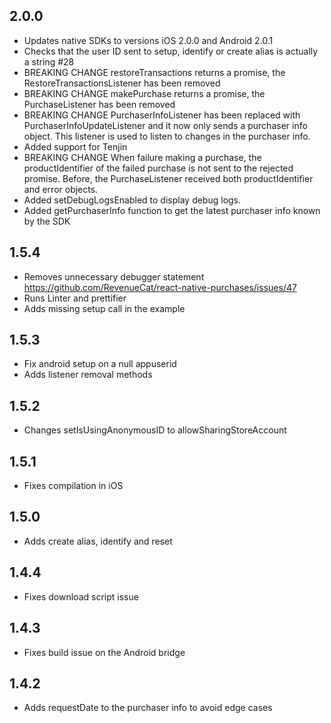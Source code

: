 ## 2.0.0
- Updates native SDKs to versions iOS 2.0.0 and Android 2.0.1
- Checks that the user ID sent to setup, identify or create alias is actually a string #28
- BREAKING CHANGE restoreTransactions returns a promise, the RestoreTransactionsListener has  been removed
- BREAKING CHANGE makePurchase returns a promise, the PurchaseListener has been removed
- BREAKING CHANGE PurchaserInfoListener has been replaced with PurchaserInfoUpdateListener and it now only sends a purchaser info object. This listener is used to listen to changes in the purchaser info.
- Added support for Tenjin
- BREAKING CHANGE When failure making a purchase, the productIdentifier of the failed purchase is not sent to the rejected promise. Before, the PurchaseListener received both productIdentifier and error objects.
- Added setDebugLogsEnabled to display debug logs.
- Added getPurchaserInfo function to get the latest purchaser info known by the SDK

## 1.5.4
- Removes unnecessary debugger statement https://github.com/RevenueCat/react-native-purchases/issues/47
- Runs Linter and prettifier
- Adds missing setup call in the example

## 1.5.3
- Fix android setup on a null appuserid 
- Adds listener removal methods

## 1.5.2
- Changes setIsUsingAnonymousID to allowSharingStoreAccount

## 1.5.1
- Fixes compilation in iOS

## 1.5.0
- Adds create alias, identify and reset

## 1.4.4
- Fixes download script issue

## 1.4.3
- Fixes build issue on the Android bridge

## 1.4.2
- Adds requestDate to the purchaser info to avoid edge cases
